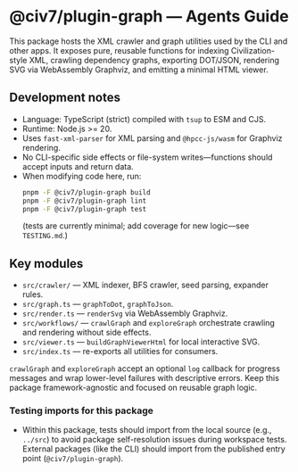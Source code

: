 # @civ7/plugin-graph — Agents Guide

This package hosts the XML crawler and graph utilities used by the CLI and other apps. It exposes pure, reusable functions for indexing Civilization-style XML, crawling dependency graphs, exporting DOT/JSON, rendering SVG via WebAssembly Graphviz, and emitting a minimal HTML viewer.

## Development notes
- Language: TypeScript (strict) compiled with `tsup` to ESM and CJS.
- Runtime: Node.js >= 20.
- Uses `fast-xml-parser` for XML parsing and `@hpcc-js/wasm` for Graphviz rendering.
- No CLI-specific side effects or file-system writes—functions should accept inputs and return data.
- When modifying code here, run:
  ```bash
  pnpm -F @civ7/plugin-graph build
  pnpm -F @civ7/plugin-graph lint
  pnpm -F @civ7/plugin-graph test
  ```
  (tests are currently minimal; add coverage for new logic—see `TESTING.md`.)

## Key modules
- `src/crawler/` — XML indexer, BFS crawler, seed parsing, expander rules.
- `src/graph.ts` — `graphToDot`, `graphToJson`.
- `src/render.ts` — `renderSvg` via WebAssembly Graphviz.
- `src/workflows/` — `crawlGraph` and `exploreGraph` orchestrate crawling and rendering without side effects.
- `src/viewer.ts` — `buildGraphViewerHtml` for local interactive SVG.
- `src/index.ts` — re-exports all utilities for consumers.

`crawlGraph` and `exploreGraph` accept an optional `log` callback for progress messages and wrap lower-level failures with descriptive errors. Keep this package framework-agnostic and focused on reusable graph logic.

### Testing imports for this package
- Within this package, tests should import from the local source (e.g., `../src`) to avoid package self-resolution issues during workspace tests. External packages (like the CLI) should import from the published entry point (`@civ7/plugin-graph`).
